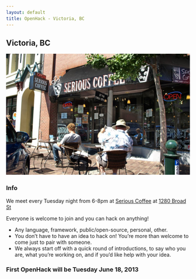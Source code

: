 ```yaml
---
layout: default
title: OpenHack - Victoria, BC
---
```


## Victoria, BC

![Serious Coffe, Victoria BC](/victoria/victoria.jpg)

### Info

We meet every Tuesday night from 6-8pm at [Serious Coffee](http://www.seriouscoffee.com/locations/victoria/broad-street) at [1280 Broad St](https://maps.google.ca/maps?client=ubuntu&channel=fs&oe=utf-8&q=1280+Broad+St&ie=UTF8&hq=&hnear=1280+Broad+St,+Victoria,+British+Columbia+V8W+2A4&gl=ca&t=m&z=16&vpsrc=0) 

Everyone is welcome to join and you can hack on anything!

* Any language, framework, public/open-source, personal, other.
* You don’t have to have an idea to hack on! You’re more than welcome to come just to pair with someone.
* We always start off with a quick round of introductions, to say who you are, what you’re working on, and if you’d like help with your idea.

### First OpenHack will be Tuesday June 18, 2013

